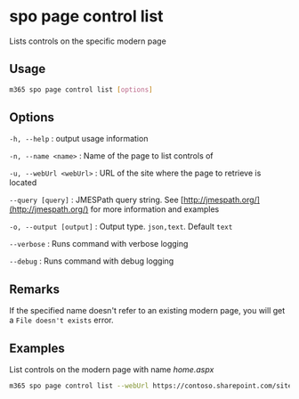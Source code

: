 # spo page control list

Lists controls on the specific modern page

## Usage

```sh
m365 spo page control list [options]
```

## Options

`-h, --help`
: output usage information

`-n, --name <name>`
: Name of the page to list controls of

`-u, --webUrl <webUrl>`
: URL of the site where the page to retrieve is located

`--query [query]`
: JMESPath query string. See [http://jmespath.org/](http://jmespath.org/) for more information and examples

`-o, --output [output]`
: Output type. `json,text`. Default `text`

`--verbose`
: Runs command with verbose logging

`--debug`
: Runs command with debug logging

## Remarks

If the specified name doesn't refer to an existing modern page, you will get a `File doesn't exists` error.

## Examples

List controls on the modern page with name _home.aspx_

```sh
m365 spo page control list --webUrl https://contoso.sharepoint.com/sites/team-a --name home.aspx
```